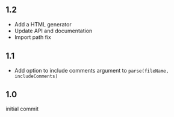 ## 1.2
* Add a HTML generator
* Update API and documentation
* Import path fix

## 1.1

* Add option to include comments argument to `parse(fileName, includeComments)`

## 1.0

initial commit